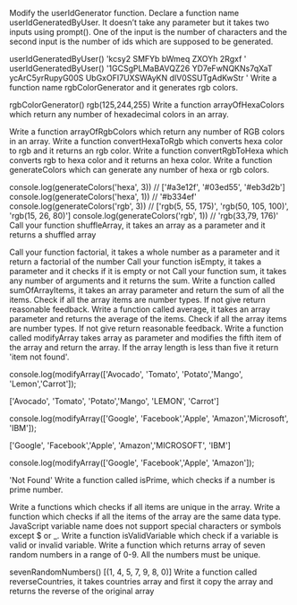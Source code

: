 Modify the userIdGenerator function. Declare a function name userIdGeneratedByUser. It doesn’t take any parameter but it takes two inputs using prompt(). One of the input is the number of characters and the second input is the number of ids which are supposed to be generated.


userIdGeneratedByUser()
'kcsy2
SMFYb
bWmeq
ZXOYh
2Rgxf
'
userIdGeneratedByUser()
'1GCSgPLMaBAVQZ26
YD7eFwNQKNs7qXaT
ycArC5yrRupyG00S
UbGxOFI7UXSWAyKN
dIV0SSUTgAdKwStr
'
Write a function name rgbColorGenerator and it generates rgb colors.


rgbColorGenerator()
rgb(125,244,255)
Write a function arrayOfHexaColors which return any number of hexadecimal colors in an array.

Write a function arrayOfRgbColors which return any number of RGB colors in an array.
Write a function convertHexaToRgb which converts hexa color to rgb and it returns an rgb color.
Write a function convertRgbToHexa which converts rgb to hexa color and it returns an hexa color.
Write a function generateColors which can generate any number of hexa or rgb colors.


console.log(generateColors('hexa', 3)) // ['#a3e12f', '#03ed55', '#eb3d2b']
console.log(generateColors('hexa', 1)) // '#b334ef'
console.log(generateColors('rgb', 3)) // ['rgb(5, 55, 175)', 'rgb(50, 105, 100)', 'rgb(15, 26, 80)']
console.log(generateColors('rgb', 1)) // 'rgb(33,79, 176)'
Call your function shuffleArray, it takes an array as a parameter and it returns a shuffled array

Call your function factorial, it takes a whole number as a parameter and it return a factorial of the number
Call your function isEmpty, it takes a parameter and it checks if it is empty or not
Call your function sum, it takes any number of arguments and it returns the sum.
Write a function called sumOfArrayItems, it takes an array parameter and return the sum of all the items. Check if all the array items are number types. If not give return reasonable feedback.
Write a function called average, it takes an array parameter and returns the average of the items. Check if all the array items are number types. If not give return reasonable feedback.
Write a function called modifyArray takes array as parameter and modifies the fifth item of the array and return the array. If the array length is less than five it return 'item not found'.


console.log(modifyArray(['Avocado', 'Tomato', 'Potato','Mango', 'Lemon','Carrot']);

['Avocado', 'Tomato', 'Potato','Mango', 'LEMON', 'Carrot']

console.log(modifyArray(['Google', 'Facebook','Apple', 'Amazon','Microsoft',  'IBM']);

['Google', 'Facebook','Apple', 'Amazon','MICROSOFT',  'IBM']

console.log(modifyArray(['Google', 'Facebook','Apple', 'Amazon']);

  'Not Found'
Write a function called isPrime, which checks if a number is prime number.

Write a functions which checks if all items are unique in the array.
Write a function which checks if all the items of the array are the same data type.
JavaScript variable name does not support special characters or symbols except \$ or _. Write a function isValidVariable which check if a variable is valid or invalid variable.
Write a function which returns array of seven random numbers in a range of 0-9. All the numbers must be unique.


sevenRandomNumbers()
[(1, 4, 5, 7, 9, 8, 0)]
Write a function called reverseCountries, it takes countries array and first it copy the array and returns the reverse of the original array